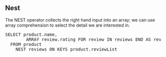 ## Nest 

The NEST operator collects the right hand input into an array; we can use 
array comprehension to select the detail we are interested in.
<pre id="example">
SELECT product.name, 
        ARRAY review.rating FOR review IN reviews END AS review_detail
  FROM product
    NEST reviews ON KEYS product.reviewList
</pre>
